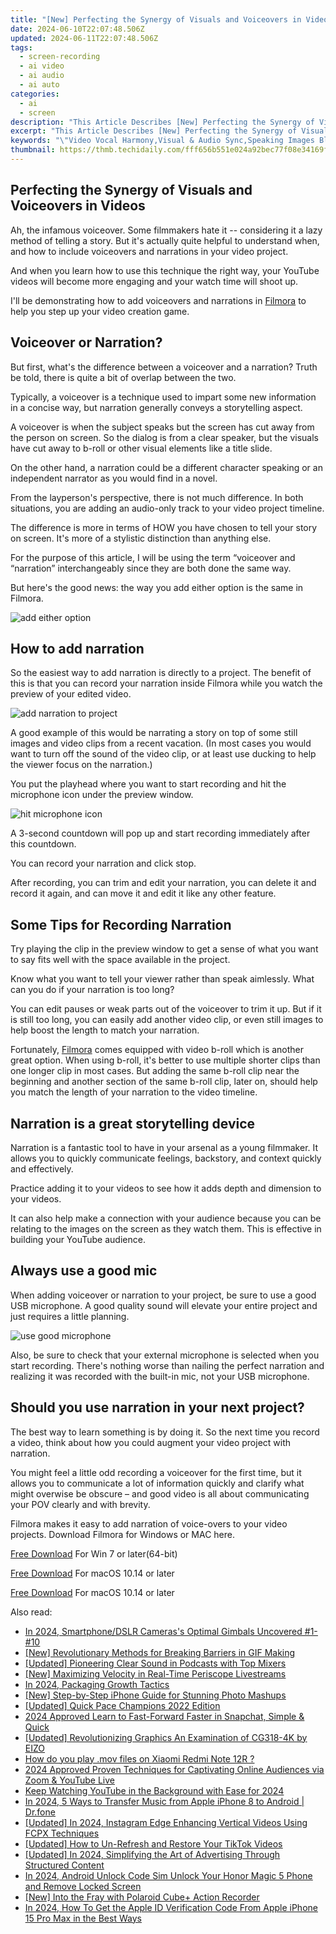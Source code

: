 ```yaml
---
title: "[New] Perfecting the Synergy of Visuals and Voiceovers in Videos"
date: 2024-06-10T22:07:48.506Z
updated: 2024-06-11T22:07:48.506Z
tags: 
  - screen-recording
  - ai video
  - ai audio
  - ai auto
categories: 
  - ai
  - screen
description: "This Article Describes [New] Perfecting the Synergy of Visuals and Voiceovers in Videos"
excerpt: "This Article Describes [New] Perfecting the Synergy of Visuals and Voiceovers in Videos"
keywords: "\"Video Vocal Harmony,Visual & Audio Sync,Speaking Images Blend,Effective Voiceover Visuals,Image-Voice Coordination,Flawless Media Integration,Balanced Creative Combo\""
thumbnail: https://thmb.techidaily.com/fff656b551e024a92bec77f08e34169fdbb7972daf3e003aecf76e9fd40fed20.jpg
---
```


## Perfecting the Synergy of Visuals and Voiceovers in Videos

Ah, the infamous voiceover. Some filmmakers hate it -- considering it a lazy method of telling a story. But it's actually quite helpful to understand when, and how to include voiceovers and narrations in your video project.

And when you learn how to use this technique the right way, your YouTube videos will become more engaging and your watch time will shoot up.

I'll be demonstrating how to add voiceovers and narrations in [Filmora](https://tools.techidaily.com/wondershare/filmora/download/) to help you step up your video creation game.

## Voiceover or Narration?

But first, what's the difference between a voiceover and a narration? Truth be told, there is quite a bit of overlap between the two.

Typically, a voiceover is a technique used to impart some new information in a concise way, but narration generally conveys a storytelling aspect.

A voiceover is when the subject speaks but the screen has cut away from the person on screen. So the dialog is from a clear speaker, but the visuals have cut away to b-roll or other visual elements like a title slide.

On the other hand, a narration could be a different character speaking or an independent narrator as you would find in a novel.

From the layperson's perspective, there is not much difference. In both situations, you are adding an audio-only track to your video project timeline.

The difference is more in terms of HOW you have chosen to tell your story on screen. It's more of a stylistic distinction than anything else.

For the purpose of this article, I will be using the term “voiceover and “narration” interchangeably since they are both done the same way.

But here's the good news: the way you add either option is the same in Filmora.

![add either option](https://images.wondershare.com/filmora/guide/get-started-with-filmora-01.png)

## How to add narration

So the easiest way to add narration is directly to a project. The benefit of this is that you can record your narration inside Filmora while you watch the preview of your edited video.

![add narration to project](https://images.wondershare.com/filmora/guide/stt-tts-srt-09.png)

A good example of this would be narrating a story on top of some still images and video clips from a recent vacation. (In most cases you would want to turn off the sound of the video clip, or at least use ducking to help the viewer focus on the narration.)

You put the playhead where you want to start recording and hit the microphone icon under the preview window.

![hit microphone icon](https://images.wondershare.com/filmora/guide/stt-tts-srt-08.png)

A 3-second countdown will pop up and start recording immediately after this countdown.

You can record your narration and click stop.

After recording, you can trim and edit your narration, you can delete it and record it again, and can move it and edit it like any other feature.

## Some Tips for Recording Narration

Try playing the clip in the preview window to get a sense of what you want to say fits well with the space available in the project.

Know what you want to tell your viewer rather than speak aimlessly. What can you do if your narration is too long?

You can edit pauses or weak parts out of the voiceover to trim it up. But if it is still too long, you can easily add another video clip, or even still images to help boost the length to match your narration.

Fortunately, [Filmora](https://tools.techidaily.com/wondershare/filmora/download/) comes equipped with video b-roll which is another great option. When using b-roll, it's better to use multiple shorter clips than one longer clip in most cases. But adding the same b-roll clip near the beginning and another section of the same b-roll clip, later on, should help you match the length of your narration to the video timeline.

## Narration is a great storytelling device

Narration is a fantastic tool to have in your arsenal as a young filmmaker. It allows you to quickly communicate feelings, backstory, and context quickly and effectively.

Practice adding it to your videos to see how it adds depth and dimension to your videos.

It can also help make a connection with your audience because you can be relating to the images on the screen as they watch them. This is effective in building your YouTube audience.

## Always use a good mic

When adding voiceover or narration to your project, be sure to use a good USB microphone. A good quality sound will elevate your entire project and just requires a little planning.

![use good microphone](https://images.wondershare.com/filmora/article-images/2022/11/use-good-microphone.jpg)

Also, be sure to check that your external microphone is selected when you start recording. There's nothing worse than nailing the perfect narration and realizing it was recorded with the built-in mic, not your USB microphone.

## Should you use narration in your next project?

The best way to learn something is by doing it. So the next time you record a video, think about how you could augment your video project with narration.

You might feel a little odd recording a voiceover for the first time, but it allows you to communicate a lot of information quickly and clarify what might overwise be obscure – and good video is all about communicating your POV clearly and with brevity.

Filmora makes it easy to add narration of voice-overs to your video projects. Download Filmora for Windows or MAC here.

[Free Download](https://tools.techidaily.com/wondershare/filmora/download/) For Win 7 or later(64-bit)

[Free Download](https://tools.techidaily.com/wondershare/filmora/download/) For macOS 10.14 or later

[Free Download](https://tools.techidaily.com/wondershare/filmora/download/) For macOS 10.14 or later

<ins class="adsbygoogle"
     style="display:block"
     data-ad-format="autorelaxed"
     data-ad-client="ca-pub-7571918770474297"
     data-ad-slot="1223367746"></ins>

<ins class="adsbygoogle"
     style="display:block"
     data-ad-format="autorelaxed"
     data-ad-client="ca-pub-7571918770474297"
     data-ad-slot="1223367746"></ins>



<ins class="adsbygoogle"
     style="display:block"
     data-ad-client="ca-pub-7571918770474297"
     data-ad-slot="8358498916"
     data-ad-format="auto"
     data-full-width-responsive="true"></ins>



<span class="atpl-alsoreadstyle">Also read:</span>
<div><ul>
<li><a href="https://extra-support.techidaily.com/in-2024-smartphonedslr-camerass-optimal-gimbals-uncovered-1-10/"><u>In 2024, Smartphone/DSLR Cameras's Optimal Gimbals Uncovered  #1-#10</u></a></li>
<li><a href="https://extra-support.techidaily.com/new-revolutionary-methods-for-breaking-barriers-in-gif-making/"><u>[New] Revolutionary Methods for Breaking Barriers in GIF Making</u></a></li>
<li><a href="https://extra-support.techidaily.com/updated-pioneering-clear-sound-in-podcasts-with-top-mixers/"><u>[Updated] Pioneering Clear Sound in Podcasts with Top Mixers</u></a></li>
<li><a href="https://extra-support.techidaily.com/new-maximizing-velocity-in-real-time-periscope-livestreams/"><u>[New] Maximizing Velocity in Real-Time Periscope Livestreams</u></a></li>
<li><a href="https://extra-support.techidaily.com/in-2024-packaging-growth-tactics/"><u>In 2024, Packaging Growth Tactics</u></a></li>
<li><a href="https://extra-support.techidaily.com/new-step-by-step-iphone-guide-for-stunning-photo-mashups/"><u>[New] Step-by-Step iPhone Guide for Stunning Photo Mashups</u></a></li>
<li><a href="https://extra-support.techidaily.com/updated-quick-pace-champions-2022-edition/"><u>[Updated] Quick Pace Champions  2022 Edition</u></a></li>
<li><a href="https://extra-support.techidaily.com/2024-approved-learn-to-fast-forward-faster-in-snapchat-simple-and-quick/"><u>2024 Approved  Learn to Fast-Forward Faster in Snapchat, Simple & Quick</u></a></li>
<li><a href="https://extra-support.techidaily.com/updated-revolutionizing-graphics-an-examination-of-cg318-4k-by-eizo/"><u>[Updated] Revolutionizing Graphics  An Examination of CG318-4K by EIZO</u></a></li>
<li><a href="https://phone-solutions.techidaily.com/how-do-you-play-mov-files-on-xiaomi-redmi-note-12r-by-aiseesoft-video-converter-play-mov-on-android/"><u>How do you play .mov files on Xiaomi Redmi Note 12R ?</u></a></li>
<li><a href="https://extra-approaches.techidaily.com/2024-approved-proven-techniques-for-captivating-online-audiences-via-zoom-and-youtube-live/"><u>2024 Approved  Proven Techniques for Captivating Online Audiences via Zoom & YouTube Live</u></a></li>
<li><a href="https://youtube-help.techidaily.com/keep-watching-youtube-in-the-background-with-ease-for-2024/"><u>Keep Watching YouTube in the Background with Ease for 2024</u></a></li>
<li><a href="https://iphone-transfer.techidaily.com/in-2024-5-ways-to-transfer-music-from-apple-iphone-8-to-android-drfone-by-drfone-transfer-from-ios/"><u>In 2024, 5 Ways to Transfer Music from Apple iPhone 8 to Android | Dr.fone</u></a></li>
<li><a href="https://instagram-video-recordings.techidaily.com/updated-in-2024-instagram-edge-enhancing-vertical-videos-using-fcpx-techniques/"><u>[Updated] In 2024, Instagram Edge  Enhancing Vertical Videos Using FCPX Techniques</u></a></li>
<li><a href="https://tiktok-clips.techidaily.com/updated-how-to-un-refresh-and-restore-your-tiktok-videos/"><u>[Updated] How to Un-Refresh and Restore Your TikTok Videos</u></a></li>
<li><a href="https://facebook-videos.techidaily.com/updated-in-2024-simplifying-the-art-of-advertising-through-structured-content/"><u>[Updated] In 2024, Simplifying the Art of Advertising Through Structured Content</u></a></li>
<li><a href="https://sim-unlock.techidaily.com/in-2024-android-unlock-code-sim-unlock-your-honor-magic-5-phone-and-remove-locked-screen-by-drfone-android/"><u>In 2024, Android Unlock Code Sim Unlock Your Honor Magic 5 Phone and Remove Locked Screen</u></a></li>
<li><a href="https://extra-approaches.techidaily.com/new-into-the-fray-with-polaroid-cubeplus-action-recorder/"><u>[New] Into the Fray with Polaroid Cube+ Action Recorder</u></a></li>
<li><a href="https://apple-account.techidaily.com/in-2024-how-to-get-the-apple-id-verification-code-from-apple-iphone-15-pro-max-in-the-best-ways-by-drfone-ios/"><u>In 2024, How To Get the Apple ID Verification Code From Apple iPhone 15 Pro Max in the Best Ways</u></a></li>
</ul></div>
